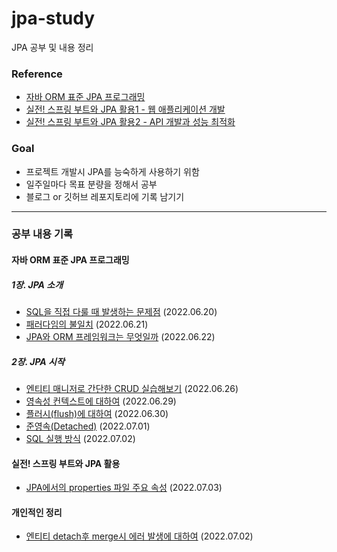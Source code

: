 # jpa-study
JPA 공부 및 내용 정리

### Reference
- [자바 ORM 표준 JPA 프로그래밍](http://www.yes24.com/Product/Goods/19040233) 
- [실전! 스프링 부트와 JPA 활용1 - 웹 애플리케이션 개발](https://www.inflearn.com/course/%EC%8A%A4%ED%94%84%EB%A7%81%EB%B6%80%ED%8A%B8-JPA-%ED%99%9C%EC%9A%A9-1)
- [실전! 스프링 부트와 JPA 활용2 - API 개발과 성능 최적화](https://www.inflearn.com/course/%EC%8A%A4%ED%94%84%EB%A7%81%EB%B6%80%ED%8A%B8-JPA-API%EA%B0%9C%EB%B0%9C-%EC%84%B1%EB%8A%A5%EC%B5%9C%EC%A0%81%ED%99%94) 

### Goal
- 프로젝트 개발시 JPA를 능숙하게 사용하기 위함
- 일주일마다 목표 분량을 정해서 공부
- 블로그 or 깃허브 레포지토리에 기록 남기기
___

### 공부 내용 기록
#### 자바 ORM 표준 JPA 프로그래밍
##### 1장. JPA 소개
- [SQL을 직접 다룰 때 발생하는 문제점](https://blog.naver.com/damiano102777/222780824494) (2022.06.20)
- [패러다임의 불일치](https://blog.naver.com/damiano102777/222782356774) (2022.06.21)
- [JPA와 ORM 프레임워크는 무엇일까](https://blog.naver.com/damiano102777/222784239123) (2022.06.22)

##### 2장. JPA 시작
- [엔티티 매니저로 간단한 CRUD 실습해보기](https://blog.naver.com/damiano102777/222788340822) (2022.06.26)
- [영속성 컨텍스트에 대하여](https://blog.naver.com/damiano102777/222791964802) (2022.06.29)
- [플러시(flush)에 대하여](https://blog.naver.com/damiano102777/222794130931) (2022.06.30)
- [준영속(Detached)](https://blog.naver.com/damiano102777/222796557021) (2022.07.01)
- [SQL 실행 방식](https://blog.naver.com/damiano102777/222797622459) (2022.07.02)

#### 실전! 스프링 부트와 JPA 활용
- [JPA에서의 properties 파일 주요 속성](https://github.com/Kim-Juwon/today-i-learned/blob/main/jpa/properties%20%ED%8C%8C%EC%9D%BC%20%EC%A3%BC%EC%9A%94%20%EC%86%8D%EC%84%B1%20.md) (2022.07.03)

#### 개인적인 정리
- [엔티티 detach후 merge시 에러 발생에 대하여](https://github.com/Kim-Juwon/today-i-learned/blob/main/jpa/%EC%97%94%ED%8B%B0%ED%8B%B0%20detach%ED%9B%84%20merge%EC%8B%9C%20%EC%97%90%EB%9F%AC%20%EB%B0%9C%EC%83%9D%EC%97%90%20%EB%8C%80%ED%95%98%EC%97%AC.md) (2022.07.02)
